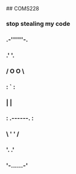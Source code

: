 ##   C O M S 2 2 8 

### stop stealing my code

###     .-''''''-.

###   .'          '.

###  /   O      O   \

### :           `    :

### |                |   

### :    .------.    :

###  \  '        '  /

###   '.          .'

###     '-......-'
